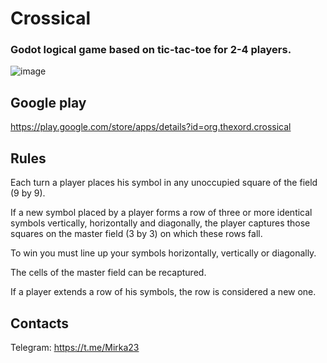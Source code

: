 # Crossical 
### Godot logical game based on tic-tac-toe for 2-4 players.

![image](https://github.com/user-attachments/assets/d9b49423-6d3e-46e2-a8c1-a930c5c3674b)

## Google play
https://play.google.com/store/apps/details?id=org.thexord.crossical

## Rules
Each turn a player places his symbol in any unoccupied square of the field (9 by 9).

If a new symbol placed by a player forms a row of three or more identical symbols vertically, horizontally and diagonally, the player captures those squares on the master field (3 by 3) on which these rows fall.

To win you must line up your symbols horizontally, vertically or diagonally.

The cells of the master field can be recaptured.

If a player extends a row of his symbols, the row is considered a new one.

## Contacts
Telegram: https://t.me/Mirka23
